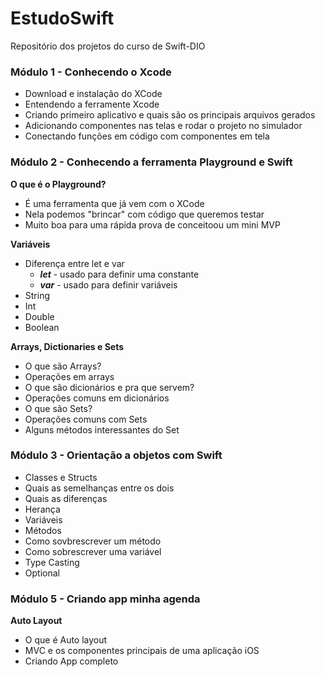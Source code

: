 # EstudoSwift

 Repositório dos projetos do curso de Swift-DIO

### Módulo 1 - Conhecendo o Xcode

- Download e instalação do XCode
- Entendendo a ferramente Xcode
- Criando primeiro aplicativo e quais são os principais arquivos gerados
- Adicionando componentes nas telas e rodar o projeto no simulador
- Conectando funções em código com componentes em tela

### Módulo 2 - Conhecendo a ferramenta Playground e Swift

**O que é o Playground?**

- É uma ferramenta que já vem com o XCode
- Nela podemos "brincar" com código que queremos testar
- Muito boa para uma rápida prova de conceitoou um mini MVP

**Variáveis**

- Diferença entre let e var
  - ***let*** - usado para definir uma constante
  - ***var*** - usado para definir variáveis
- String
- Int
- Double
- Boolean

**Arrays, Dictionaries e Sets**

- O que são Arrays?
- Operações em arrays
- O que são dicionários e pra que servem?
- Operações comuns em dicionários
- O que são Sets?
- Operações comuns com Sets
- Alguns métodos interessantes do Set



### Módulo 3 - Orientação a objetos com Swift

- Classes e Structs
- Quais as semelhanças entre os dois
- Quais as diferenças
- Herança
- Variáveis
- Métodos
- Como sovbrescrever um método
- Como sobrescrever uma variável
- Type Casting
- Optional

### Módulo 5 - Criando app minha  agenda

**Auto Layout**

- O que é Auto layout
- MVC e os componentes principais de uma aplicação iOS
- Criando App completo







